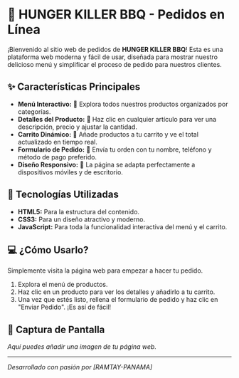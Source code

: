 # 🍔 HUNGER KILLER BBQ - Pedidos en Línea

¡Bienvenido al sitio web de pedidos de **HUNGER KILLER BBQ**! Esta es una plataforma web moderna y fácil de usar, diseñada para mostrar nuestro delicioso menú y simplificar el proceso de pedido para nuestros clientes.

## ✨ Características Principales

- **Menú Interactivo:** 🌭 Explora todos nuestros productos organizados por categorías.
- **Detalles del Producto:** 🔎 Haz clic en cualquier artículo para ver una descripción, precio y ajustar la cantidad.
- **Carrito Dinámico:** 🛒 Añade productos a tu carrito y ve el total actualizado en tiempo real.
- **Formulario de Pedido:** 📝 Envía tu orden con tu nombre, teléfono y método de pago preferido.
- **Diseño Responsivo:** 📱 La página se adapta perfectamente a dispositivos móviles y de escritorio.

## 🚀 Tecnologías Utilizadas

- **HTML5:** Para la estructura del contenido.
- **CSS3:** Para un diseño atractivo y moderno.
- **JavaScript:** Para toda la funcionalidad interactiva del menú y el carrito.

## 💻 ¿Cómo Usarlo?

Simplemente visita la página web para empezar a hacer tu pedido.

1.  Explora el menú de productos.
2.  Haz clic en un producto para ver los detalles y añadirlo a tu carrito.
3.  Una vez que estés listo, rellena el formulario de pedido y haz clic en "Enviar Pedido". ¡Es así de fácil!

## 📸 Captura de Pantalla

_Aquí puedes añadir una imagen de tu página web._

---

_Desarrollado con pasión por [RAMTAY-PANAMA]_
